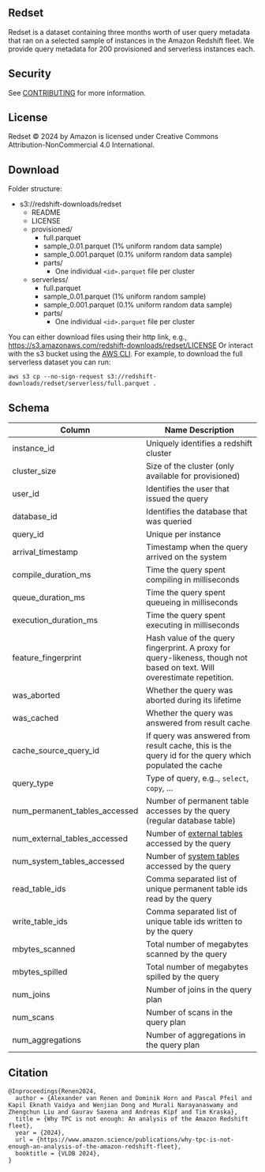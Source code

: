 ## Redset
Redset is a dataset containing three months worth of user query metadata that
ran on a selected sample of instances in the Amazon Redshift fleet. We provide
query metadata for 200 provisioned and serverless instances each.

## Security
See [CONTRIBUTING](CONTRIBUTING.md#security-issue-notifications) for more information.

## License
Redset © 2024 by Amazon is licensed under Creative Commons
Attribution-NonCommercial 4.0 International.

## Download
Folder structure:
* s3://redshift-downloads/redset
  * README
  * LICENSE
  * provisioned/
    * full.parquet
    * sample_0.01.parquet (1% uniform random data sample)
    * sample_0.001.parquet (0.1% uniform random data sample)
    * parts/
      * One individual `<id>.parquet` file per cluster
  * serverless/
    * full.parquet
    * sample_0.01.parquet (1% uniform random sample)
    * sample_0.001.parquet (0.1% uniform random data sample)
    * parts/
      * One individual `<id>.parquet` file per cluster

You can either download files using their http link, e.g.,
https://s3.amazonaws.com/redshift-downloads/redset/LICENSE
Or interact with the s3 bucket using the [AWS CLI](https://aws.amazon.com/cli/).
For example, to download the full serverless dataset you can run:
```
aws s3 cp --no-sign-request s3://redshift-downloads/redset/serverless/full.parquet .
```

## Schema
| Column | Name	Description	|
| ------ | ---------------- |
| instance_id |	Uniquely identifies a redshift cluster |
| cluster_size | Size of the cluster (only available for provisioned) |
| user_id |	Identifies the user that issued the query |
| database_id |	Identifies the database that was queried |
| query_id | Unique per instance |
| arrival_timestamp | Timestamp when the query arrived on the system |
| compile_duration_ms |	Time the query spent compiling in milliseconds |
| queue_duration_ms | Time the query spent queueing in milliseconds |
| execution_duration_ms | Time the query spent executing in milliseconds |
| feature_fingerprint |	Hash value of the query fingerprint. A proxy for query-likeness, though not based on text. Will overestimate repetition. |
| was_aborted |	Whether the query was aborted during its lifetime |
| was_cached | Whether the query was answered from result cache |
| cache_source_query_id | If query was answered from result cache, this is the query id for the query which populated the cache |
| query_type | Type of query, e.g.., `select`, `copy`, ... |
| num_permanent_tables_accessed | Number of permanent table accesses by the query (regular database table) |
| num_external_tables_accessed | Number of [external tables](https://docs.aws.amazon.com/redshift/latest/dg/r_CREATE_EXTERNAL_TABLE.html) accessed by the query |
| num_system_tables_accessed | Number of [system tables](https://docs.aws.amazon.com/redshift/latest/dg/cm_chap_system-tables.html) accessed by the query |
| read_table_ids | Comma separated list of unique permanent table ids read by the query |
| write_table_ids |	Comma separated list of unique table ids written to by the query |
| mbytes_scanned | Total number of megabytes scanned by the query |
| mbytes_spilled | Total number of megabytes spilled by the query |
| num_joins | Number of joins in the query plan |
| num_scans | Number of scans in the query plan |
| num_aggregations | Number of aggregations in the query plan |

## Citation
```
@Inproceedings{Renen2024,
  author = {Alexander van Renen and Dominik Horn and Pascal Pfeil and Kapil Eknath Vaidya and Wenjian Dong and Murali Narayanaswamy and Zhengchun Liu and Gaurav Saxena and Andreas Kipf and Tim Kraska},
  title = {Why TPC is not enough: An analysis of the Amazon Redshift fleet},
  year = {2024},
  url = {https://www.amazon.science/publications/why-tpc-is-not-enough-an-analysis-of-the-amazon-redshift-fleet},
  booktitle = {VLDB 2024},
}
```
